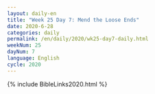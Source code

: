 ```yaml
---
layout: daily-en
title: "Week 25 Day 7: Mend the Loose Ends"
date: 2020-6-28 
categories: daily
permalink: /en/daily/2020/wk25-day7-daily.html
weekNum: 25
dayNum: 7
language: English
cycle: 2020
---
```


{% include BibleLinks2020.html %} 
